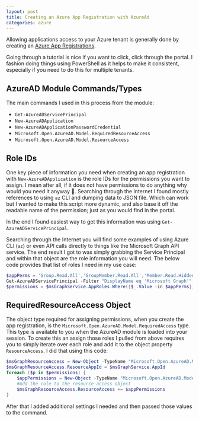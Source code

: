```yaml
---
layout: post
title: Creating an Azure App Registration with AzureAd
categories: azure
---
```


Allowing applications access to your Azure tenant is generally done by creating an [Azure App Registrations](https://docs.microsoft.com/en-us/powerapps/developer/common-data-service/walkthrough-register-app-azure-active-directory).

Going through a tutorial is nice if you want to click, click through the portal. I fashion doing things using PowerShell as it helps to make it consistent, especially if you need to do this for multiple tenants.

## AzureAD Module Commands/Types

The main commands I used in this process from the module:

- `Get-AzureADServicePrincipal`
- `New-AzureADApplication`
- `New-AzureADApplicationPasswordCredential`
- `Microsoft.Open.AzureAD.Model.RequiredResourceAccess`
- `Microsoft.Open.AzureAD.Model.ResourceAccess`

## Role IDs

One key piece of information you need when creating an app registration with `New-AzureADApplication` is the role IDs for the permissions you want to assign. I mean after all, if it does not have permissions to do anything why would you need it anyway :shrug:. Searching through the Internet I found mostly references to using `az` CLI and dumping data to JSON file. Which can work but I wanted to make this script more dynamic, and also base it off the readable name of the permission; just as you would find in the portal.

In the end I found easiest way to get this information was using `Get-AzureADServicePrincipal`.

Searching through the Internet you will find some examples of using Azure CLI (`az`) or even API calls directly to things like the Microsoft Graph API service. The end result I got to was simply grabbing the Service Principal and within that object are the role information you will need. The below code provides that list of roles I need in my use case:

```powershell
$appPerms = 'Group.Read.All','GroupMember.Read.All','Member.Read.Hidden','User.Read.All'
Get-AzureADServicePrincipal -Filter "DisplayName eq 'Microsoft Graph'"
$permissions = $msGraphService.AppRoles.Where({$_.Value -in $appPerms})
```

## RequiredResourceAccess Object

The object type required for assigning permissions, when you create the app registration, is the `Microsoft.Open.AzureAD.Model.RequiredAccess` type. This type is available to you when the AzureAD module is loaded into your session. To create this an assign those roles I pulled from above requires you to simply iterate over each role and add it to the object property `ResourceAccess`. I did that using this code:

```powershell
$msGraphResourceAccess = New-Object -TypeName "Microsoft.Open.AzureAD.Model.RequiredResourceAccess"
$msGraphResourceAccess.ResourceAppId = $msGraphService.AppId
foreach ($p in $permissions) {
    $appPermissions = New-Object -TypeName "Microsoft.Open.AzureAD.Model.ResourceAccess" -ArgumentList $p.Id,"Role"
    #Add the role to the resource access object
    $msGraphResourceAccess.ResourceAccess += $appPermissions
}
```

After that I added additional settings I needed and then passed those values to the command.
